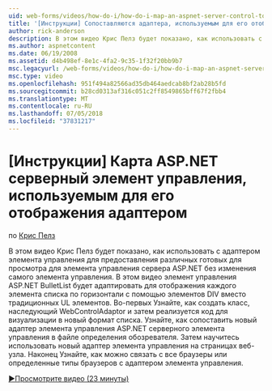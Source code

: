 ```yaml
---
uid: web-forms/videos/how-do-i/how-do-i-map-an-aspnet-server-control-to-the-adaptor-used-to-render-it
title: '[Инструкции] Сопоставляются адаптера, используемым для его отображения элемента управления сервера ASP.NET | Документация Майкрософт'
author: rick-anderson
description: В этом видео Крис Пелз будет показано, как использовать с адаптером элемента управления для предоставления различных готовых для просмотра для элемента управления сервера ASP.NET, не изменяя c...
ms.author: aspnetcontent
ms.date: 06/19/2008
ms.assetid: d4b498ef-8e1c-4fa2-9c35-1f32f20bb9b7
msc.legacyurl: /web-forms/videos/how-do-i/how-do-i-map-an-aspnet-server-control-to-the-adaptor-used-to-render-it
msc.type: video
ms.openlocfilehash: 951f494a82566ad35db464aedcab8bf2ab28b5fd
ms.sourcegitcommit: b28cd0313af316c051c2ff8549865bff67f2fbb4
ms.translationtype: MT
ms.contentlocale: ru-RU
ms.lasthandoff: 07/05/2018
ms.locfileid: "37831217"
---
```

<a name="how-do-i-map-an-aspnet-server-control-to-the-adaptor-used-to-render-it"></a>[Инструкции] Карта ASP.NET серверный элемент управления, используемым для его отображения адаптером
====================
по [Крис Пелз](https://twitter.com/chrispels)

В этом видео Крис Пелз будет показано, как использовать с адаптером элемента управления для предоставления различных готовых для просмотра для элемента управления сервера ASP.NET без изменения самого элемента управления. В этом видео элемент управления ASP.NET BulletList будет адаптировать для отображения каждого элемента списка по горизонтали с помощью элементов DIV вместо традиционных UL элементов. Во-первых Узнайте, как создать класс, наследующий WebControlAdaptor и затем реализуется код для визуализации в новый формат списка. Узнайте, как сопоставить новый адаптер элемента управления ASP.NET серверного элемента управления в файле определения обозревателя. Затем научитесь использовать новый адаптер элемента управления на страницах веб-узла. Наконец Узнайте, как можно связать с все браузеры или определенные типы браузеров с адаптером элемента управления.

[&#9654;Просмотрите видео (23 минуты)](https://channel9.msdn.com/Blogs/ASP-NET-Site-Videos/how-do-i-map-an-aspnet-server-control-to-the-adaptor-used-to-render-it)
